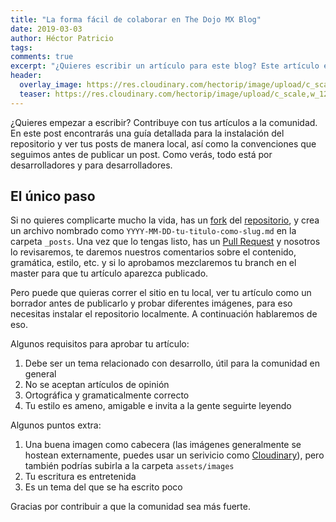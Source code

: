 ```yaml
---
title: "La forma fácil de colaborar en The Dojo MX Blog"
date: 2019-03-03
author: Héctor Patricio
tags:
comments: true
excerpt: "¿Quieres escribir un artículo para este blog? Este artículo explica la manera más sencilla."
header:
  overlay_image: https://res.cloudinary.com/hectorip/image/upload/c_scale,w_1200/v1551246660/camille-orgel-58391-unsplash_jvqz1c.jpg
  teaser: https://res.cloudinary.com/hectorip/image/upload/c_scale,w_1200/v1551246660/camille-orgel-58391-unsplash_jvqz1c.jpg
---
```


¿Quieres empezar a escribir? Contribuye con tus artículos a la comunidad. En este post encontrarás una guía detallada para la instalación del repositorio y ver tus posts de manera local, así como la convenciones que seguimos antes de publicar un post.
Como verás, todo está por desarrolladores y para desarrolladores.


## El único paso

Si no quieres complicarte mucho la vida, has un [fork](https://help.github.com/en/articles/fork-a-repo) del [repositorio](https://github.com/TheDojoMX/TheDojoMXBlog), y crea un archivo nombrado como `YYYY-MM-DD-tu-titulo-como-slug.md` en la carpeta `_posts`. Una vez que lo tengas listo, has un [Pull Request](https://github.com/AeroPython/PyFME/wiki/Tutorial-paso-a-paso:-contribuyendo-a-un-pull-request) y nosotros lo revisaremos, te daremos nuestros comentarios sobre el contenido, gramática, estilo, etc. y si lo aprobamos mezclaremos tu branch en el master para que tu artículo aparezca publicado.

Pero puede que quieras correr el sitio en tu local, ver tu artículo como un borrador antes de publicarlo y probar diferentes imágenes, para eso necesitas instalar el repositorio localmente. A continuación hablaremos de eso.

Algunos requisitos para aprobar tu artículo:

1. Debe ser un tema relacionado con desarrollo, útil para la comunidad en general
2. No se aceptan artículos de opinión
3. Ortográfica y gramaticalmente correcto
4. Tu estilo es ameno, amigable e invita a la gente seguirte leyendo

Algunos puntos extra:

1. Una buena imagen como cabecera (las imágenes generalmente se hostean externamente, puedes usar un serivicio como [Cloudinary](https://cloudinary.com/)), pero también podrías subirla a la carpeta `assets/images`
2. Tu escritura es entretenida
3. Es un tema del que se ha escrito poco

Gracias por contribuir a que la comunidad sea más fuerte.